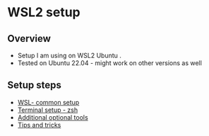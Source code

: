 # WSL2 setup 

## Overview 
* Setup I am using on WSL2 Ubuntu .  
* Tested on Ubuntu 22.04 - might work on other versions as well 

## Setup steps 
- [WSL- common setup](docs/wsl.md)  
- [Terminal setup - zsh ](docs/terminal.md)  
- [Additional optional tools](docs/additional-tools.md)
- [Tips and tricks](docs/tip-and-tricks.md)  
